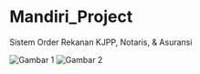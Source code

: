 # Mandiri_Project
Sistem Order Rekanan KJPP, Notaris, &amp; Asuransi

![Gambar 1](http://i.imgur.com/zNatRKi.jpg)
![Gambar 2](http://i.imgur.com/dKxLGuh.jpg)
